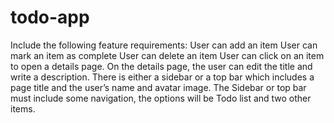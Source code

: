 # todo-app

Include the following feature requirements:
User can add an item
User can mark an item as complete
User can delete an item
User can click on an item to open a details page.
On the details page, the user can edit the title and write a description.
There is either a sidebar or a top bar which includes a page title and the user’s name and avatar image.
The Sidebar or top bar must include some navigation, the options will be Todo list and two other items.
